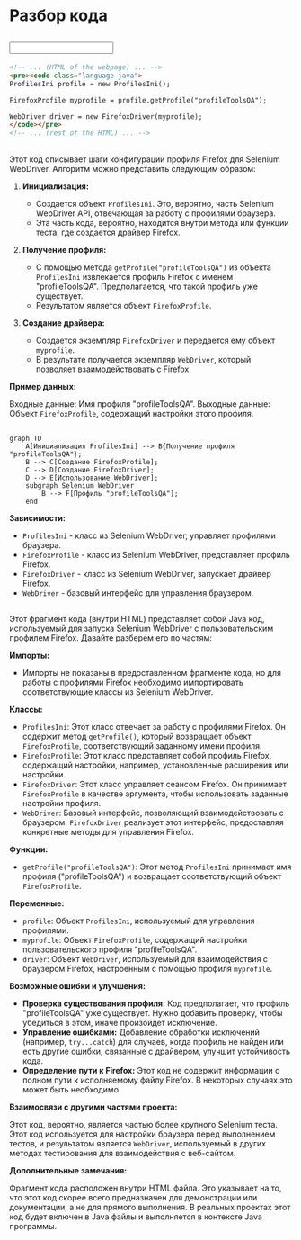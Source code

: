 # Разбор кода

## <input code>

```html
<!-- ... (HTML of the webpage) ... -->
<pre><code class="language-java">
ProfilesIni profile = new ProfilesIni();

FirefoxProfile myprofile = profile.getProfile("profileToolsQA");

WebDriver driver = new FirefoxDriver(myprofile);
</code></pre>
<!-- ... (rest of the HTML) ... -->
```

## <algorithm>

Этот код описывает шаги конфигурации профиля Firefox для Selenium WebDriver.  Алгоритм можно представить следующим образом:

1. **Инициализация:**
   - Создается объект `ProfilesIni`.  Это, вероятно, часть Selenium WebDriver API, отвечающая за работу с профилями браузера.
   - Эта часть кода, вероятно, находится внутри метода или функции теста, где создается драйвер Firefox.

2. **Получение профиля:**
   - С помощью метода `getProfile("profileToolsQA")` из объекта `ProfilesIni` извлекается профиль Firefox с именем "profileToolsQA".  Предполагается, что такой профиль уже существует.
   - Результатом является объект `FirefoxProfile`.

3. **Создание драйвера:**
   - Создается экземпляр `FirefoxDriver` и передается ему объект `myprofile`.
   - В результате получается экземпляр `WebDriver`, который позволяет взаимодействовать с Firefox.

**Пример данных:**

Входные данные:  Имя профиля "profileToolsQA".
Выходные данные:  Объект `FirefoxProfile`, содержащий настройки этого профиля.  

## <mermaid>

```mermaid
graph TD
    A[Инициализация ProfilesIni] --> B{Получение профиля "profileToolsQA"};
    B --> C[Создание FirefoxProfile];
    C --> D[Создание FirefoxDriver];
    D --> E[Использование WebDriver];
    subgraph Selenium WebDriver
        B --> F[Профиль "profileToolsQA"];
    end
```

**Зависимости:**

* `ProfilesIni` - класс из Selenium WebDriver, управляет профилями браузера.
* `FirefoxProfile` - класс из Selenium WebDriver, представляет профиль Firefox.
* `FirefoxDriver` - класс из Selenium WebDriver, запускает драйвер Firefox.
* `WebDriver` - базовый интерфейс для управления браузером.

## <explanation>

Этот фрагмент кода (внутри HTML) представляет собой Java код, используемый для запуска Selenium WebDriver с пользовательским профилем Firefox. Давайте разберем его по частям:

**Импорты:**

* Импорты не показаны в предоставленном фрагменте кода, но для работы с профилями Firefox необходимо импортировать соответствующие классы из Selenium WebDriver.

**Классы:**

* `ProfilesIni`: Этот класс отвечает за работу с профилями Firefox. Он содержит метод `getProfile()`, который возвращает объект `FirefoxProfile`, соответствующий заданному имени профиля.
* `FirefoxProfile`: Этот класс представляет собой профиль Firefox, содержащий настройки, например, установленные расширения или настройки.
* `FirefoxDriver`: Этот класс управляет сеансом Firefox. Он принимает `FirefoxProfile` в качестве аргумента, чтобы использовать заданные настройки профиля.
* `WebDriver`:  Базовый интерфейс, позволяющий взаимодействовать с браузером.  `FirefoxDriver` реализует этот интерфейс, предоставляя конкретные методы для управления Firefox.

**Функции:**

* `getProfile("profileToolsQA")`: Этот метод `ProfilesIni` принимает имя профиля ("profileToolsQA") и возвращает соответствующий объект `FirefoxProfile`.

**Переменные:**

* `profile`: Объект `ProfilesIni`, используемый для управления профилями.
* `myprofile`: Объект `FirefoxProfile`, содержащий настройки пользовательского профиля "profileToolsQA".
* `driver`: Объект `WebDriver`, используемый для взаимодействия с браузером Firefox, настроенным с помощью профиля `myprofile`.

**Возможные ошибки и улучшения:**

* **Проверка существования профиля:** Код предполагает, что профиль "profileToolsQA" уже существует. Нужно добавить проверку, чтобы убедиться в этом, иначе произойдет исключение.
* **Управление ошибками:** Добавление обработки исключений (например, `try...catch`) для случаев, когда профиль не найден или есть другие ошибки, связанные с драйвером, улучшит устойчивость кода.
* **Определение пути к Firefox:** Этот код не содержит информации о полном пути к исполняемому файлу Firefox.  В некоторых случаях это может быть необходимо.

**Взаимосвязи с другими частями проекта:**

Этот код, вероятно, является частью более крупного Selenium теста. Этот код используется для настройки браузера перед выполнением тестов, и результатом является `WebDriver`, используемый в других методах тестирования для взаимодействия с веб-сайтом.


**Дополнительные замечания:**

Фрагмент кода расположен внутри HTML файла. Это указывает на то, что этот код скорее всего предназначен для демонстрации или документации, а не для прямого выполнения.  В реальных проектах этот код будет включен в Java файлы и выполняется в контексте Java программы.